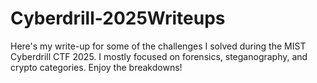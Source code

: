 # Cyberdrill-2025Writeups
Here's my write-up for some of the challenges I solved during the MIST Cyberdrill CTF 2025. I mostly focused on forensics, steganography, and crypto categories. Enjoy the breakdowns!
